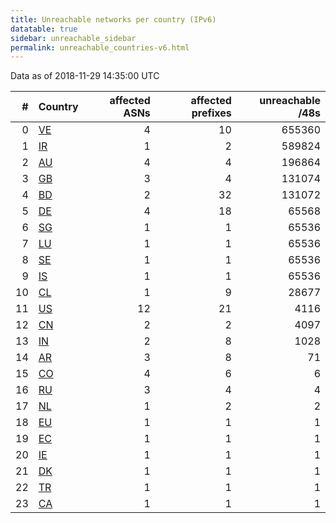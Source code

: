 ```yaml
---
title: Unreachable networks per country (IPv6)
datatable: true
sidebar: unreachable_sidebar
permalink: unreachable_countries-v6.html
---
```


Data as of 2018-11-29 14:35:00 UTC

<div class="datatable-begin"></div>

|   # | Country                      |   affected ASNs |   affected prefixes |   unreachable /48s |
|----:|:-----------------------------|----------------:|--------------------:|-------------------:|
|   0 | [VE](unreachable_ve-v6.html) |               4 |                  10 |             655360 |
|   1 | [IR](unreachable_ir-v6.html) |               1 |                   2 |             589824 |
|   2 | [AU](unreachable_au-v6.html) |               4 |                   4 |             196864 |
|   3 | [GB](unreachable_gb-v6.html) |               3 |                   4 |             131074 |
|   4 | [BD](unreachable_bd-v6.html) |               2 |                  32 |             131072 |
|   5 | [DE](unreachable_de-v6.html) |               4 |                  18 |              65568 |
|   6 | [SG](unreachable_sg-v6.html) |               1 |                   1 |              65536 |
|   7 | [LU](unreachable_lu-v6.html) |               1 |                   1 |              65536 |
|   8 | [SE](unreachable_se-v6.html) |               1 |                   1 |              65536 |
|   9 | [IS](unreachable_is-v6.html) |               1 |                   1 |              65536 |
|  10 | [CL](unreachable_cl-v6.html) |               1 |                   9 |              28677 |
|  11 | [US](unreachable_us-v6.html) |              12 |                  21 |               4116 |
|  12 | [CN](unreachable_cn-v6.html) |               2 |                   2 |               4097 |
|  13 | [IN](unreachable_in-v6.html) |               2 |                   8 |               1028 |
|  14 | [AR](unreachable_ar-v6.html) |               3 |                   8 |                 71 |
|  15 | [CO](unreachable_co-v6.html) |               4 |                   6 |                  6 |
|  16 | [RU](unreachable_ru-v6.html) |               3 |                   4 |                  4 |
|  17 | [NL](unreachable_nl-v6.html) |               1 |                   2 |                  2 |
|  18 | [EU](unreachable_eu-v6.html) |               1 |                   1 |                  1 |
|  19 | [EC](unreachable_ec-v6.html) |               1 |                   1 |                  1 |
|  20 | [IE](unreachable_ie-v6.html) |               1 |                   1 |                  1 |
|  21 | [DK](unreachable_dk-v6.html) |               1 |                   1 |                  1 |
|  22 | [TR](unreachable_tr-v6.html) |               1 |                   1 |                  1 |
|  23 | [CA](unreachable_ca-v6.html) |               1 |                   1 |                  1 |

<div class="datatable-end"></div>